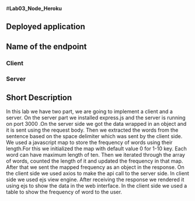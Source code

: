 #**Lab03_Node_Heroku**

## Deployed application


## Name of the endpoint

### Client

### Server

## Short Description

In this lab we have two part, we are going to implement a client and a server. On the server part we installed express.js and the server is running on port 3000 .On the server side we got the data wrapped in an object and it is sent using the request body. Then we extracted the words from the sentence based on the space delimiter which was sent by the client side. We used a javascript map to store the frequency of words using their length.For this we initialized the map with default value 0 for 1-10 key. Each word can have maximum length of ten. Then we iterated through the array of words, counted the length of it and updated the frequency in that map. After that we sent the mapped frequency as an object in the response. On the client side we used axios to make the api call to the server side. In client side we used ejs view engine. After receiving the response we rendered it using ejs to show the data in the web interface. In the client side we used a table to show the frequency of word to the user.
